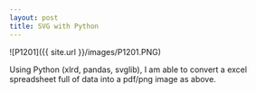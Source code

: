 ```yaml
---
layout: post
title: SVG with Python
---
```

![P1201]({{ site.url }}/images/P1201.PNG)

Using Python (xlrd, pandas, svglib), I am able to convert a excel spreadsheet full of data into a pdf/png image as above. 
